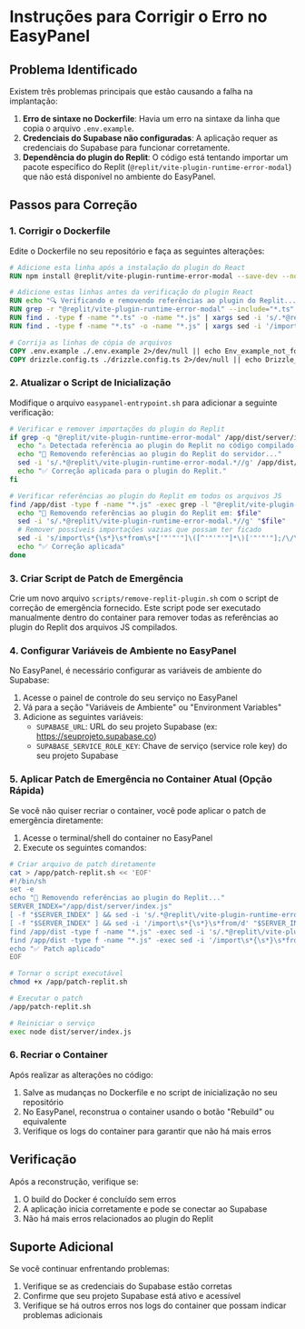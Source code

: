 # Instruções para Corrigir o Erro no EasyPanel

## Problema Identificado
Existem três problemas principais que estão causando a falha na implantação:

1. **Erro de sintaxe no Dockerfile**: Havia um erro na sintaxe da linha que copia o arquivo `.env.example`.
2. **Credenciais do Supabase não configuradas**: A aplicação requer as credenciais do Supabase para funcionar corretamente.
3. **Dependência do plugin do Replit**: O código está tentando importar um pacote específico do Replit (`@replit/vite-plugin-runtime-error-modal`) que não está disponível no ambiente do EasyPanel.

## Passos para Correção

### 1. Corrigir o Dockerfile
Edite o Dockerfile no seu repositório e faça as seguintes alterações:

```dockerfile
# Adicione esta linha após a instalação do plugin do React
RUN npm install @replit/vite-plugin-runtime-error-modal --save-dev --no-fund --no-audit || echo "Plugin do Replit não disponível, continuando sem ele..."

# Adicione estas linhas antes da verificação do plugin React
RUN echo "🔍 Verificando e removendo referências ao plugin do Replit..."
RUN grep -r "@replit/vite-plugin-runtime-error-modal" --include="*.ts" --include="*.js" . || echo "Nenhuma referência encontrada"
RUN find . -type f -name "*.ts" -o -name "*.js" | xargs sed -i 's/.*@replit\/vite-plugin-runtime-error-modal.*//g' || echo "Sem alterações"
RUN find . -type f -name "*.ts" -o -name "*.js" | xargs sed -i '/import\s*{\s*}\s*from/d' || echo "Sem importações vazias"

# Corrija as linhas de cópia de arquivos
COPY .env.example ./.env.example 2>/dev/null || echo Env_example_not_found
COPY drizzle.config.ts ./drizzle.config.ts 2>/dev/null || echo Drizzle_config_not_found
```

### 2. Atualizar o Script de Inicialização
Modifique o arquivo `easypanel-entrypoint.sh` para adicionar a seguinte verificação:

```bash
# Verificar e remover importações do plugin do Replit
if grep -q "@replit/vite-plugin-runtime-error-modal" /app/dist/server/index.js; then
  echo "⚠️ Detectada referência ao plugin do Replit no código compilado!"
  echo "🔧 Removendo referências ao plugin do Replit do servidor..."
  sed -i 's/.*@replit\/vite-plugin-runtime-error-modal.*//g' /app/dist/server/index.js
  echo "✅ Correção aplicada para o plugin do Replit."
fi

# Verificar referências ao plugin do Replit em todos os arquivos JS
find /app/dist -type f -name "*.js" -exec grep -l "@replit/vite-plugin-runtime-error-modal" {} \; | while read file; do
  echo "🔧 Removendo referências ao plugin do Replit em: $file"
  sed -i 's/.*@replit\/vite-plugin-runtime-error-modal.*//g' "$file"
  # Remover possíveis importações vazias que possam ter ficado
  sed -i 's/import\s*{\s*}\s*from\s*['"'"'"]\([^'"'"'"]*\)['"'"'"];/\/\/ Importação removida: \1/g' "$file"
  echo "✅ Correção aplicada"
done
```

### 3. Criar Script de Patch de Emergência
Crie um novo arquivo `scripts/remove-replit-plugin.sh` com o script de correção de emergência fornecido. Este script pode ser executado manualmente dentro do container para remover todas as referências ao plugin do Replit dos arquivos JS compilados.

### 4. Configurar Variáveis de Ambiente no EasyPanel
No EasyPanel, é necessário configurar as variáveis de ambiente do Supabase:

1. Acesse o painel de controle do seu serviço no EasyPanel
2. Vá para a seção "Variáveis de Ambiente" ou "Environment Variables"
3. Adicione as seguintes variáveis:
   - `SUPABASE_URL`: URL do seu projeto Supabase (ex: https://seuprojeto.supabase.co)
   - `SUPABASE_SERVICE_ROLE_KEY`: Chave de serviço (service role key) do seu projeto Supabase

### 5. Aplicar Patch de Emergência no Container Atual (Opção Rápida)
Se você não quiser recriar o container, você pode aplicar o patch de emergência diretamente:

1. Acesse o terminal/shell do container no EasyPanel
2. Execute os seguintes comandos:

```bash
# Criar arquivo de patch diretamente
cat > /app/patch-replit.sh << 'EOF'
#!/bin/sh
set -e
echo "🔧 Removendo referências ao plugin do Replit..."
SERVER_INDEX="/app/dist/server/index.js"
[ -f "$SERVER_INDEX" ] && sed -i 's/.*@replit\/vite-plugin-runtime-error-modal.*//g' "$SERVER_INDEX"
[ -f "$SERVER_INDEX" ] && sed -i '/import\s*{\s*}\s*from/d' "$SERVER_INDEX"
find /app/dist -type f -name "*.js" -exec sed -i 's/.*@replit\/vite-plugin-runtime-error-modal.*//g' {} \;
find /app/dist -type f -name "*.js" -exec sed -i '/import\s*{\s*}\s*from/d' {} \;
echo "✅ Patch aplicado"
EOF

# Tornar o script executável
chmod +x /app/patch-replit.sh

# Executar o patch
/app/patch-replit.sh

# Reiniciar o serviço
exec node dist/server/index.js
```

### 6. Recriar o Container
Após realizar as alterações no código:

1. Salve as mudanças no Dockerfile e no script de inicialização no seu repositório
2. No EasyPanel, reconstrua o container usando o botão "Rebuild" ou equivalente
3. Verifique os logs do container para garantir que não há mais erros

## Verificação
Após a reconstrução, verifique se:

1. O build do Docker é concluído sem erros
2. A aplicação inicia corretamente e pode se conectar ao Supabase
3. Não há mais erros relacionados ao plugin do Replit

## Suporte Adicional
Se você continuar enfrentando problemas:

1. Verifique se as credenciais do Supabase estão corretas
2. Confirme que seu projeto Supabase está ativo e acessível
3. Verifique se há outros erros nos logs do container que possam indicar problemas adicionais 